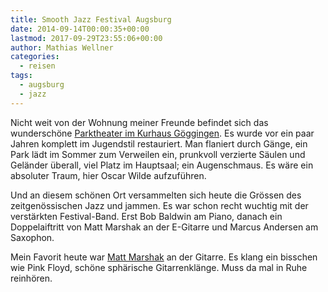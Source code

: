 ```yaml
---
title: Smooth Jazz Festival Augsburg
date: 2014-09-14T00:00:35+00:00
lastmod: 2017-09-29T23:55:06+00:00
author: Mathias Wellner
categories:
  - reisen
tags:
  - augsburg
  - jazz
---
```

Nicht weit von der Wohnung meiner Freunde befindet sich das wunderschöne [Parktheater im Kurhaus Göggingen](http://www.augsburg.smoothjazzfestival.de/location/parktheater/). Es wurde vor ein paar Jahren komplett im Jugendstil restauriert. Man flaniert durch Gänge, ein Park lädt im Sommer zum Verweilen ein, prunkvoll verzierte Säulen und Geländer überall, viel Platz im Hauptsaal; ein Augenschmaus. Es wäre ein absoluter Traum, hier Oscar Wilde aufzuführen. 

Und an diesem schönen Ort versammelten sich heute die Grössen des zeitgenössischen Jazz und jammen. Es war schon recht wuchtig mit der verstärkten Festival-Band. Erst Bob Baldwin am Piano, danach ein Doppelaiftritt von Matt Marshak an der E-Gitarre und Marcus Andersen am Saxophon. 

Mein Favorit heute war [Matt Marshak](http://www.augsburg.smoothjazzfestival.de/kunstler/matt-marshak/) an der Gitarre. Es klang ein bisschen wie Pink Floyd, schöne sphärische Gitarrenklänge. Muss da mal in Ruhe reinhören.